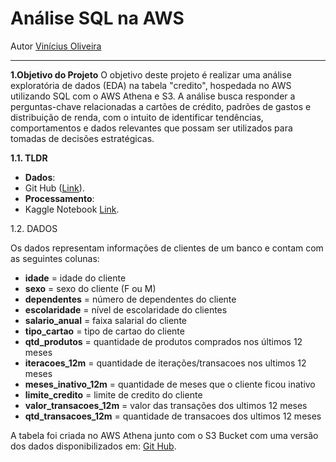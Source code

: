 # **Análise SQL na AWS**
Autor [Vinícius Oliveira](https://www.linkedin.com/in/vinicius-oliveira-p1/)

---

**1.Objetivo do Projeto**
O objetivo deste projeto é realizar uma análise exploratória de dados (EDA) na tabela "credito", hospedada no AWS utilizando SQL com o AWS Athena e S3. A análise busca responder a perguntas-chave relacionadas a cartões de crédito, padrões de gastos e distribuição de renda, com o intuito de identificar tendências, comportamentos e dados relevantes que possam ser utilizados para tomadas de decisões estratégicas.

**1.1. TLDR**
 - **Dados**:
  - Git Hub ([Link](https://github.com/andre-marcos-perez/ebac-course-utils)).
 - **Processamento**:
  - Kaggle Notebook [Link]().


1.2. DADOS

Os dados representam informações de clientes de um banco e contam com as seguintes colunas:
- **idade** = idade do cliente
- **sexo** = sexo do cliente (F ou M)
- **dependentes** = número de dependentes do cliente
- **escolaridade** = nível de escolaridade do clientes
- **salario_anual** = faixa salarial do cliente
- **tipo_cartao** = tipo de cartao do cliente
- **qtd_produtos** = quantidade de produtos comprados nos últimos 12 meses
- **iteracoes_12m** = quantidade de iterações/transacoes nos ultimos 12 meses
- **meses_inativo_12m** = quantidade de meses que o cliente ficou inativo
- **limite_credito** = limite de credito do cliente
- **valor_transacoes_12m** = valor das transações dos ultimos 12 meses
- **qtd_transacoes_12m** = quantidade de transacoes dos ultimos 12 meses

A tabela foi criada no AWS Athena junto com o S3 Bucket com uma versão dos dados disponibilizados em:  [Git Hub](https://github.com/andre-marcos-perez/ebac-course-utils).
